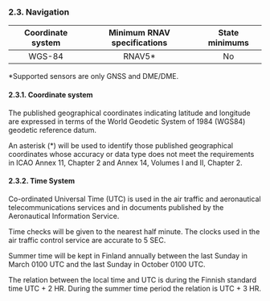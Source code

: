 ### 	2.3. Navigation

| Coordinate system | Minimum RNAV specifications | State minimums |
| :---------------: | :-------------------------: | :------------: |
|      WGS-84       |           RNAV5*            |       No       |

*Supported sensors are only GNSS and DME/DME.

#### 2.3.1. Coordinate system

The published geographical coordinates indicating latitude and longitude are expressed in terms of the World Geodetic System of 1984 (WGS84) geodetic reference datum.

An asterisk (*) will be used to identify those published geographical coordinates whose accuracy or data type does not meet the requirements in ICAO Annex 11, Chapter 2 and Annex 14, Volumes I and II, Chapter 2.

#### 2.3.2. Time System

Co-ordinated Universal Time (UTC) is used in the air traffic and aeronautical telecommunications services and in documents published by the Aeronautical Information Service.

Time checks will be given to the nearest half minute. The clocks used in the air traffic control service are accurate to 5 SEC.

Summer time will be kept in Finland annually between the last Sunday in March 0100 UTC and the last Sunday in October 0100 UTC.

The relation between the local time and UTC is during the Finnish standard time UTC + 2 HR. During the summer time period the relation is UTC + 3 HR.